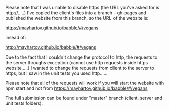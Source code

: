 Please note that I was unable to disable https (the URL you've asked for is http://.....)
I've copied the client's files into a branch - gh-pages and published the website from this branch, so the URL of the website is:

https://mayhartov.github.io/babble/#/vegans

insead of: 

http://mayhartov.github.io/babble/#/vegans

Due to the fact that I couldn't change the protocol to http, the requests to the server throughs exception (cannot use http requests inside https website.....) I wanted to change the requests from client to the server to https, but I saw in the unit tests you used 
http......

Please note that all of the requests will work if you will start the website with npm start and not from https://mayhartov.github.io/babble/#/vegans

The full submission can be found under "master" branch (client, server and unit tests folders).
